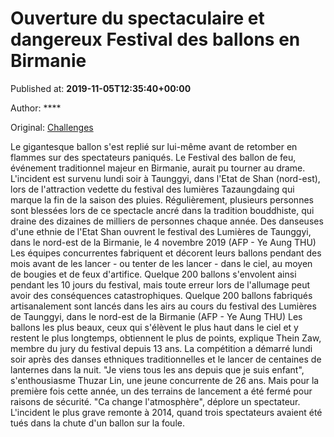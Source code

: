 
# Ouverture du spectaculaire et dangereux Festival des ballons en Birmanie

Published at: **2019-11-05T12:35:40+00:00**

Author: ****

Original: [Challenges](https://www.challenges.fr/monde/ouverture-du-spectaculaire-et-dangereux-festival-des-ballons-en-birmanie_683230)

Le gigantesque ballon s'est replié sur lui-même avant de retomber en flammes sur des spectateurs paniqués. Le Festival des ballon de feu, événement traditionnel majeur en Birmanie, aurait pu tourner au drame.
L'incident est survenu lundi soir à Taunggyi, dans l'Etat de Shan (nord-est), lors de l'attraction vedette du festival des lumières Tazaungdaing qui marque la fin de la saison des pluies.
Régulièrement, plusieurs personnes sont blessées lors de ce spectacle ancré dans la tradition bouddhiste, qui draine des dizaines de milliers de personnes chaque année.
Des danseuses d'une ethnie de l'Etat Shan ouvrent le festival des Lumières de Taunggyi, dans le nord-est de la Birmanie, le 4 novembre 2019 (AFP - Ye Aung THU)
Les équipes concurrentes fabriquent et décorent leurs ballons pendant des mois avant de les lancer - ou tenter de les lancer - dans le ciel, au moyen de bougies et de feux d'artifice.
Quelque 200 ballons s'envolent ainsi pendant les 10 jours du festival, mais toute erreur lors de l'allumage peut avoir des conséquences catastrophiques.
Quelque 200 ballons fabriqués artisanalement sont lancés dans les airs au cours du festival des Lumières de Taunggyi, dans le nord-est de la Birmanie (AFP - Ye Aung THU)
Les ballons les plus beaux, ceux qui s'élèvent le plus haut dans le ciel et y restent le plus longtemps, obtiennent le plus de points, explique Thein Zaw, membre du jury du festival depuis 13 ans.
La compétition a démarré lundi soir après des danses ethniques traditionnelles et le lancer de centaines de lanternes dans la nuit.
"Je viens tous les ans depuis que je suis enfant", s'enthousiasme Thuzar Lin, une jeune concurrente de 26 ans.
Mais pour la première fois cette année, un des terrains de lancement a été fermé pour raisons de sécurité. "Ca change l'atmosphère", déplore un spectateur.
L'incident le plus grave remonte à 2014, quand trois spectateurs avaient été tués dans la chute d'un ballon sur la foule.
